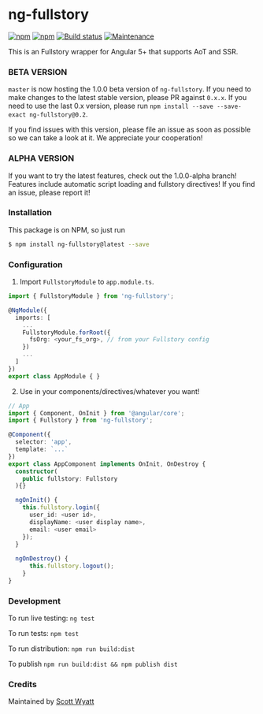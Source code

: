 # ng-fullstory

[![npm](https://img.shields.io/npm/v/ng-fullstory.svg)](https://www.npmjs.com/package/ng-fullstory)
[![npm](https://img.shields.io/npm/dm/ng-fullstory.svg)](https://www.npmjs.com/ng-fullstory)
[![Build status][ci-image]][ci-url]
[![Maintenance](https://img.shields.io/maintenance/yes/2018.svg)]()

This is an Fullstory wrapper for Angular 5+ that supports AoT and SSR.

### BETA VERSION

`master` is now hosting the 1.0.0 beta version of `ng-fullstory`. If you need to make changes to the latest stable version, please PR against `0.x.x`. If you need to use the last 0.x version, please run `npm install --save --save-exact ng-fullstory@0.2`.

If you find issues with this version, please file an issue as soon as possible so we can take a look at it. We appreciate your cooperation!

### ALPHA VERSION
If you want to try the latest features, check out the 1.0.0-alpha branch! Features include automatic script loading and fullstory directives! If you find an issue, please report it!

### Installation

This package is on NPM, so just run
 ```sh
$ npm install ng-fullstory@latest --save
 ```

### Configuration

1. Import `FullstoryModule` to `app.module.ts`.

```ts
import { FullstoryModule } from 'ng-fullstory';

@NgModule({
  imports: [
    ...
    FullstoryModule.forRoot({
      fsOrg: <your_fs_org>, // from your Fullstory config
    })
    ...
  ]
})
export class AppModule { }
```

2. Use in your components/directives/whatever you want!

```ts
// App
import { Component, OnInit } from '@angular/core';
import { Fullstory } from 'ng-fullstory';

@Component({
  selector: 'app',
  template: `...`
})
export class AppComponent implements OnInit, OnDestroy {
  constructor(
    public fullstory: Fullstory
  ){}

  ngOnInit() {
    this.fullstory.login({
      user_id: <user id>,
      displayName: <user display name>,
      email: <user email>
    });
  }
  
  ngOnDestroy() {
      this.fullstory.logout();
    }
}
```

### Development
To run live testing: `ng test`

To run tests: `npm test`

To run distribution: `npm run build:dist`

To publish `npm run build:dist && npm publish dist`


### Credits
Maintained by [Scott Wyatt](https://github.com/scott-wyatt)


[ci-image]: https://img.shields.io/circleci/project/github/CaliStyle/ng-fullstory/master.svg
[ci-url]: https://circleci.com/gh/CaliStyle/ng-fullstory/tree/master
